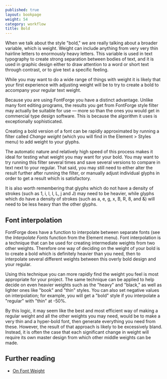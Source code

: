 ```yaml
---
published: true
layout: bookpage
weight: 54
category: workflow
title: Bold
---
```


When we talk about the style "bold," we are really talking about a broader variable, which is weight. Weight can include anything from very very thin hairline letters to enormously heavy letters. This variable is used in text typography to create strong separation between bodies of text, and it is used in graphic design either to draw attention to a word or short text through contrast, or to give text a specific feeling.

While you may want to do a wide range of things with weight it is likely that your first experience with adjusting weight will be to try to create a bold to accompany your regular text weight.

Because you are using FontForge you have a distinct advantage. Unlike many font editing programs, the results you get from FontForge style filter may actually be suitable for use &mdash; more so than the ones you would get in commercial type design software. This is because the algorithm it uses is exceptionally sophisticated.

Creating a bold version of a font can be rapidly approximated by running a filter called <em>Change weight</em> (which you will find in the Element &gt; Styles menu) to add weight to your glyphs.

The automatic nature and relatively high speed of this process makes it ideal for testing what weight you may want for your bold. You may want to try running this filter several times and save several versions to compare in text next to your regular. That said, you may still need to either alter the result further after running the filter, or manually adjust individual glyphs in order to get a result which is satisfactory.

It is also worth remembering that glyphs which do not have a density of strokes (such as 1, i, l, I, L, j and J) may need to be heavier, while glyphs which do have a density of strokes (such as a, e, g, x, B, R, 8, and &amp;) will need to be less heavy than the other glyphs.

## Font interpolation

FontForge does have a function to interpolate between separate fonts (see the <em>Interpolate Fonts</em> function from the Element menu). Font interpolation is a technique that can be used for creating intermediate weights from two other weights. Therefore one way of deciding on the weight of your bold is to create a bold which is definitely heavier than you need, then to interpolate several different weights between this overly bold design and your regular.

Using this technique you can more rapidly find the weight you feel is most appropriate for your project. The same technique can be applied to help decide on even heavier weights such as the "heavy" and "black," as well as lighter ones like "book" and "thin" styles. You can also set negative values on interpolation; for example, you will get a "bold" style if you interpolate a "regular" with "thin" at -50%. 

By this logic, it may seem like the best and most efficient way of making a regular weight and all the other weights you may need, would be to make a very thin and a hyper-bold font, then generate everything you need from these. However, the result of that approach is likely to be excessively bland. Instead, it is often the case that each significant change in weight will require its own master design from which other middle weights can be made.

## Further reading

* [On Font Weight](http://bigelowandholmes.typepad.com/bigelow-holmes/2015/07/on-font-weight.html)
